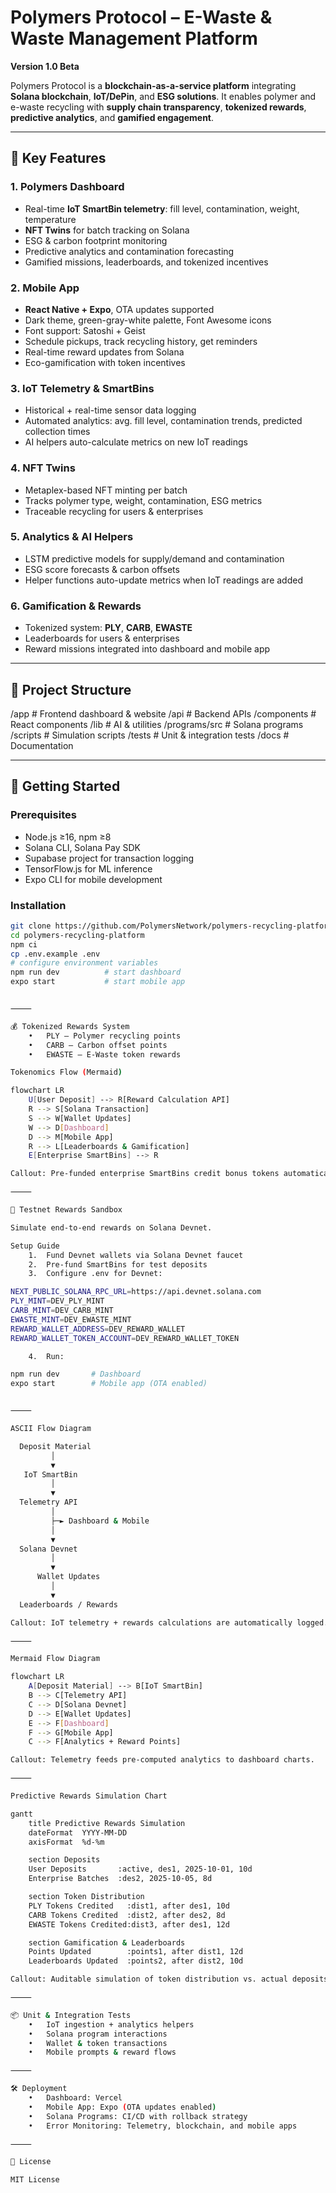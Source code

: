 # Polymers Protocol – E-Waste & Waste Management Platform

**Version 1.0 Beta**

Polymers Protocol is a **blockchain-as-a-service platform** integrating **Solana blockchain**, **IoT/DePin**, and **ESG solutions**. It enables polymer and e-waste recycling with **supply chain transparency**, **tokenized rewards**, **predictive analytics**, and **gamified engagement**.

---

## 🔹 Key Features

### 1. Polymers Dashboard
- Real-time **IoT SmartBin telemetry**: fill level, contamination, weight, temperature  
- **NFT Twins** for batch tracking on Solana  
- ESG & carbon footprint monitoring  
- Predictive analytics and contamination forecasting  
- Gamified missions, leaderboards, and tokenized incentives  

### 2. Mobile App
- **React Native + Expo**, OTA updates supported  
- Dark theme, green-gray-white palette, Font Awesome icons  
- Font support: Satoshi + Geist  
- Schedule pickups, track recycling history, get reminders  
- Real-time reward updates from Solana  
- Eco-gamification with token incentives  

### 3. IoT Telemetry & SmartBins
- Historical + real-time sensor data logging  
- Automated analytics: avg. fill level, contamination trends, predicted collection times  
- AI helpers auto-calculate metrics on new IoT readings  

### 4. NFT Twins
- Metaplex-based NFT minting per batch  
- Tracks polymer type, weight, contamination, ESG metrics  
- Traceable recycling for users & enterprises  

### 5. Analytics & AI Helpers
- LSTM predictive models for supply/demand and contamination  
- ESG score forecasts & carbon offsets  
- Helper functions auto-update metrics when IoT readings are added  

### 6. Gamification & Rewards
- Tokenized system: **PLY**, **CARB**, **EWASTE**  
- Leaderboards for users & enterprises  
- Reward missions integrated into dashboard and mobile app  

---

## 📂 Project Structure

/app                   # Frontend dashboard & website
/api                   # Backend APIs
/components            # React components
/lib                   # AI & utilities
/programs/src          # Solana programs
/scripts               # Simulation scripts
/tests                 # Unit & integration tests
/docs                  # Documentation

---

## 🚀 Getting Started

### Prerequisites
- Node.js ≥16, npm ≥8  
- Solana CLI, Solana Pay SDK  
- Supabase project for transaction logging  
- TensorFlow.js for ML inference  
- Expo CLI for mobile development  

### Installation
```bash
git clone https://github.com/PolymersNetwork/polymers-recycling-platform.git
cd polymers-recycling-platform
npm ci
cp .env.example .env
# configure environment variables
npm run dev          # start dashboard
expo start           # start mobile app


⸻

💰 Tokenized Rewards System
	•	PLY – Polymer recycling points
	•	CARB – Carbon offset points
	•	EWASTE – E-Waste token rewards

Tokenomics Flow (Mermaid)

flowchart LR
    U[User Deposit] --> R[Reward Calculation API]
    R --> S[Solana Transaction]
    S --> W[Wallet Updates]
    W --> D[Dashboard]
    D --> M[Mobile App]
    R --> L[Leaderboards & Gamification]
    E[Enterprise SmartBins] --> R

Callout: Pre-funded enterprise SmartBins credit bonus tokens automatically.

⸻

🧪 Testnet Rewards Sandbox

Simulate end-to-end rewards on Solana Devnet.

Setup Guide
	1.	Fund Devnet wallets via Solana Devnet faucet
	2.	Pre-fund SmartBins for test deposits
	3.	Configure .env for Devnet:

NEXT_PUBLIC_SOLANA_RPC_URL=https://api.devnet.solana.com
PLY_MINT=DEV_PLY_MINT
CARB_MINT=DEV_CARB_MINT
EWASTE_MINT=DEV_EWASTE_MINT
REWARD_WALLET_ADDRESS=DEV_REWARD_WALLET
REWARD_WALLET_TOKEN_ACCOUNT=DEV_REWARD_WALLET_TOKEN

	4.	Run:

npm run dev       # Dashboard
expo start        # Mobile app (OTA enabled)


⸻

ASCII Flow Diagram

  Deposit Material
         │
         ▼
   IoT SmartBin
         │
         ▼
  Telemetry API
         │
         ├─► Dashboard & Mobile
         │
         ▼
  Solana Devnet
         │
         ▼
      Wallet Updates
         │
         ▼
  Leaderboards / Rewards

Callout: IoT telemetry + rewards calculations are automatically logged.

⸻

Mermaid Flow Diagram

flowchart LR
    A[Deposit Material] --> B[IoT SmartBin]
    B --> C[Telemetry API]
    C --> D[Solana Devnet]
    D --> E[Wallet Updates]
    E --> F[Dashboard]
    F --> G[Mobile App]
    C --> F[Analytics + Reward Points]

Callout: Telemetry feeds pre-computed analytics to dashboard charts.

⸻

Predictive Rewards Simulation Chart

gantt
    title Predictive Rewards Simulation
    dateFormat  YYYY-MM-DD
    axisFormat  %d-%m

    section Deposits
    User Deposits       :active, des1, 2025-10-01, 10d
    Enterprise Batches  :des2, 2025-10-05, 8d

    section Token Distribution
    PLY Tokens Credited   :dist1, after des1, 10d
    CARB Tokens Credited  :dist2, after des2, 8d
    EWASTE Tokens Credited:dist3, after des1, 12d

    section Gamification & Leaderboards
    Points Updated        :points1, after dist1, 12d
    Leaderboards Updated  :points2, after dist2, 10d

Callout: Auditable simulation of token distribution vs. actual deposits.

⸻

📦 Unit & Integration Tests
	•	IoT ingestion + analytics helpers
	•	Solana program interactions
	•	Wallet & token transactions
	•	Mobile prompts & reward flows

⸻

🛠 Deployment
	•	Dashboard: Vercel
	•	Mobile App: Expo (OTA updates enabled)
	•	Solana Programs: CI/CD with rollback strategy
	•	Error Monitoring: Telemetry, blockchain, and mobile apps

⸻

📜 License

MIT License
